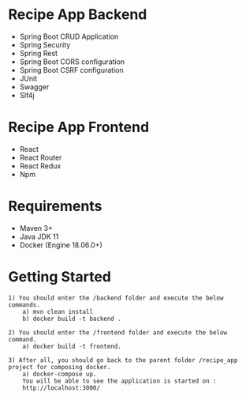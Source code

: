 # Recipe App Backend 
<ul>
	<li>Spring Boot CRUD Application</li>
	<li>Spring Security</li>
	<li>Spring Rest</li>
	<li>Spring Boot CORS configuration </li>
	<li>Spring Boot CSRF configuration </li>
	<li>JUnit</li>
	<li>Swagger</li>
	<li>Slf4j</li>
</ul>

# Recipe App Frontend 
<ul>
	<li>React</li>
	<li>React Router</li>
	<li>React Redux</li>
	<li>Npm</li>
</ul>


# Requirements
<ul>
	<li>Maven 3+</li>
	<li>Java JDK 11</li>
	<li>Docker (Engine 18.06.0+)</li>
</ul>

# Getting Started

	1) You should enter the /backend folder and execute the below commands.
		a) mvn clean install
		b) docker build -t backend .
		
	2) You should enter the /frontend folder and execute the below command.
		a) docker build -t frontend.
		
	3) After all, you should go back to the parent folder /recipe_app project for composing docker.
		a) docker-compose up.
		You will be able to see the application is started on :
		http://localhost:3000/



